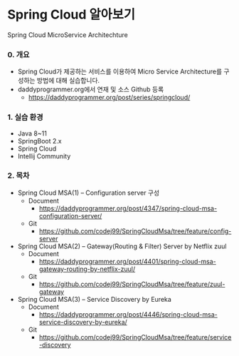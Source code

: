 # Spring Cloud 알아보기
Spring Cloud MicroService Architechture

### 0. 개요
- Spring Cloud가 제공하는 서비스를 이용하여 Micro Service Architecture를 구성하는 방법에 대해 실습합니다.
- daddyprogrammer.org에서 연재 및 소스 Github 등록
    - https://daddyprogrammer.org/post/series/springcloud/
    
### 1. 실습 환경
- Java 8~11
- SpringBoot 2.x
- Spring Cloud
- Intellij Community
       
### 2. 목차
- Spring Cloud MSA(1) – Configuration server 구성
    - Document
        - https://daddyprogrammer.org/post/4347/spring-cloud-msa-configuration-server/
    - Git
        - https://github.com/codej99/SpringCloudMsa/tree/feature/config-server   
- Spring Cloud MSA(2) – Gateway(Routing & Filter) Server by Netflix zuul
    - Document
        - https://daddyprogrammer.org/post/4401/spring-cloud-msa-gateway-routing-by-netflix-zuul/
    - Git
        - https://github.com/codej99/SpringCloudMsa/tree/feature/zuul-gateway
- Spring Cloud MSA(3) – Service Discovery by Eureka
    - Document
        - https://daddyprogrammer.org/post/4446/spring-cloud-msa-service-discovery-by-eureka/
    - Git
        - https://github.com/codej99/SpringCloudMsa/tree/feature/service-discovery
